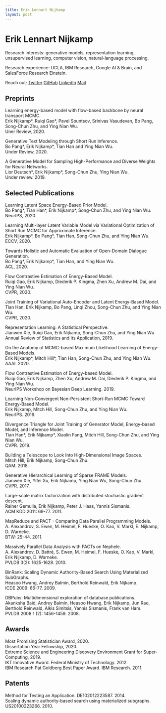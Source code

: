 ```yaml
---
title: Erik Lennart Nijkamp
layout: post
---
```


# Erik Lennart Nijkamp

Research interests: generative models, representation learning, unsupervised learning, computer vision, natural-language processing.

Research experience: UCLA, IBM Research, Google AI & Brain, and SalesForce Research Einstein.

Reach out: [Twitter](https://twitter.com/erik_nijkamp) [GitHub](https://github.com/enijkamp) [LinkedIn](https://www.linkedin.com/in/enijkamp/) [Mail](mailto:erik.nijkamp@gmail.com)

## Preprints

Learning energy-based model with flow-based backbone by neural transport MCMC.<br />
Erik Nijkamp\*, Ruiqi Gao\*, Pavel Sountsov, Srinivas Vasudevan, Bo Pang, Song-Chun Zhu, and Ying Nian Wu.<br />
Uner Review, 2020.

Generative Text Modeling through Short Run Inference.<br />
Bo Pang\*, Erik Nijkamp\*, Tian Han and Ying Nian Wu.<br /> 
Under Review, 2020.

A Generative Model for Sampling High-Performance and Diverse Weights for Neural Networks.<br />
Lior Deutsch\*, Erik Nijkamp\*, Song-Chun Zhu, Ying Nian Wu.<br />
Under review. 2019.

## Selected Publications

Learning Latent Space Energy-Based Prior Model.<br />
Bo Pang\*, Tian Han\*, Erik Nijkamp\*, Song-Chun Zhu, and Ying Nian Wu.<br /> 
NeurIPS, 2020.

Learning Multi-layer Latent Variable Model via Variational Optimization of Short Run MCMC for Approximate Inference.<br />
Erik Nijkamp\*, Bo Pang\*, Tian Han, Song-Chun Zhu, and Ying Nian Wu.<br />
ECCV, 2020.

Towards Holistic and Automatic Evaluation of Open-Domain Dialogue Generation.<br />
Bo Pang*, Erik Nijkamp*, Tian Han, and Ying Nian Wu.<br />
ACL, 2020.

Flow Contrastive Estimation of Energy-Based Model.<br />
Ruiqi Gao, Erik Nijkamp, Diederik P. Kingma, Zhen Xu, Andrew M. Dai, and Ying Nian Wu.<br />
CVPR, 2020.

Joint Training of Variational Auto-Encoder and Latent Energy-Based Model.<br />
Tian Han, Erik Nijkamp, Bo Pang, Linqi Zhou, Song-Chun Zhu, and Ying Nian Wu.<br />
CVPR, 2020.

Representation Learning: A Statistical Perspective.<br />
Jianwen Xie, Ruiqi Gao, Erik Nijkamp, Song-Chun Zhu, and Ying Nian Wu.<br />
Annual Review of Statistics and Its Application, 2019. 

On the Anatomy of MCMC-based Maximum Likelihood Learning of Energy-Based Models.<br />
Erik Nijkamp\*, Mitch Hill\*, Tian Han, Song-Chun Zhu, and Ying Nian Wu.<br />
AAAI. 2020.

Flow Contrastive Estimation of Energy-based Model.<br />
Ruiqi Gao, Erik Nijkamp, Zhen Xu, Andrew M. Dai, Diederik P. Kingma, and Ying Nian Wu.<br />
NeurIPS Workshop on Bayesian Deep Learning. 2019.

Learning Non-Convergent Non-Persistent Short-Run MCMC Toward Energy-Based Model.<br />
Erik Nijkamp, Mitch Hill, Song-Chun Zhu, and Ying Nian Wu.<br />
NeurIPS. 2019.

Divergence Triangle for Joint Training of Generator Model, Energy-based Model, and Inference Model.<br />
Tian Han\*, Erik Nijkamp\*, Xiaolin Fang, Mitch Hill, Song-Chun Zhu, and Ying Nian Wu.<br />
CVPR. 2019.

Building a Telescope to Look Into High-Dimensional Image Spaces.<br />
Mitch Hill, Erik Nijkamp, Song-Chun Zhu.<br />
QAM. 2018.

Generative Hierarchical Learning of Sparse FRAME Models.<br />
Jianwen Xie, Yifei Xu, Erik Nijkamp, Ying Nian Wu, Song-Chun Zhu.<br />
CVPR. 2017.

Large-scale matrix factorization with distributed stochastic gradient descent.<br />
Rainer Gemulla, Erik Nijkamp, Peter J. Haas, Yannis Sismanis.<br />
ACM KDD 2011: 69-77. 2011.

MapReduce and PACT - Comparing Data Parallel Programming Models.<br />
A. Alexandrov, S. Ewen, M. Heimel, F. Hueske, O. Kao, V. Markl, E. Nijkamp, D. Warneke.<br />
BTW: 25-44. 2011.

Massively Parallel Data Analysis with PACTs on Nephele.<br />
A. Alexandrov, D. Battré, S. Ewen, M. Heimel, F. Hueske, O. Kao, V. Markl, Erik Nijkamp, D. Warneke.<br />
PVLDB 3(2): 1625-1628. 2010.

BinRank: Scaling Dynamic Authority-Based Search Using Materialized SubGraphs.<br />
Heasoo Hwang, Andrey Balmin, Berthold Reinwald, Erik Nijkamp.<br />
ICDE 2009: 66-77. 2009.

DBPubs: Multidimensional exploration of database publications.<br />
Akanksha Baid, Andrey Balmin, Heasoo Hwang, Erik Nijkamp, Jun Rao, Berthold Reinwald, Alkis Simitsis, Yannis Sismanis, Frank van Ham.<br />
PVLDB 2008 1 (2): 1456-1459. 2008.

## Awards
Most Promising Statistician Award, 2020.<br />
Dissertation Year Fellowship, 2020.<br />
Extreme Science and Engineering Discovery Environment Grant for Super-Computing, 2019.<br />
IKT Innovative Award. Federal Ministry of Technology. 2012.<br />
IBM Research Pat Goldberg Best Paper Award. IBM Research. 2011.<br />

## Patents
Method for Testing an Application. DE102012223587. 2014.<br />
Scaling dynamic authority-based search using materialized subgraphs. US20100223266. 2010.<br />
